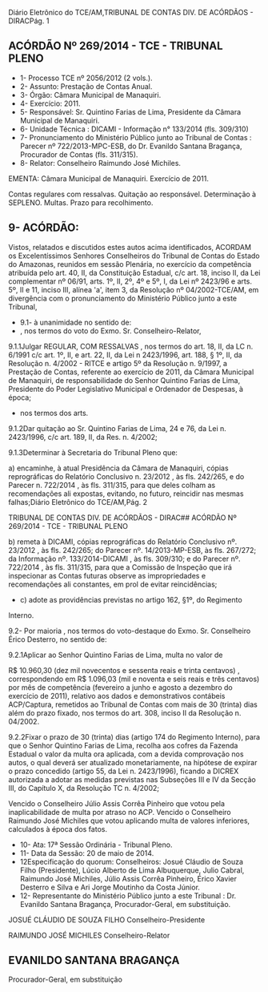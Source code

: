 Diário Eletrônico do TCE/AM,TRIBUNAL DE CONTAS DIV. DE ACÓRDÃOS - DIRACPág. 1

## ACÓRDÃO Nº 269/2014 - TCE - TRIBUNAL PLENO

- 1- Processo TCE nº 2056/2012 (2 vols.).
- 2- Assunto: Prestação de Contas Anual.
- 3- Órgão: Câmara Municipal de Manaquiri.
- 4- Exercício: 2011.
- 5-  Responsável: Sr.  Quintino  Farias  de  Lima,  Presidente  da  Câmara  Municipal  de Manaquiri.
- 6- Unidade Técnica : DICAMI - Informação n° 133/2014 (fls. 309/310)
- 7-  Pronunciamento  do Ministério  Público  junto  ao Tribunal  de  Contas :  Parecer  nº 722/2013-MPC-ESB,  do  Dr.  Evanildo  Santana  Bragança,  Procurador  de  Contas  (fls. 311/315).
- 8- Relator: Conselheiro Raimundo José Michiles.

EMENTA: Câmara Municipal de  Manaquiri. Exercício de 2011.

Contas  regulares  com  ressalvas.  Quitação ao responsável. Determinação à SEPLENO. Multas. Prazo para recolhimento.

## 9- ACÓRDÃO:

Vistos, relatados e discutidos estes autos acima identificados, ACORDAM os Excelentíssimos  Senhores  Conselheiros  do  Tribunal  de  Contas  do  Estado  do Amazonas, reunidos em sessão Plenária, no exercício da competência atribuída pelo art. 40, II, da Constituição Estadual, c/c art. 18, inciso II, da Lei complementar nº 06/91, arts. 1º,  II,  2º,  4º  e  5º,  I,  da  Lei  nº  2423/96  e  arts.  5º,  II  e  11,  inciso  III,  alínea  'a',  item  3,  da Resolução  nº  04/2002-TCE/AM, em  divergência com  o  pronunciamento  do  Ministério Público junto a este Tribunal,

- 9.1- à unanimidade no sentido de:
- , nos termos do voto do Exmo. Sr. Conselheiro-Relator,

9.1.1Julgar REGULAR, COM RESSALVAS , nos termos do art. 18, II, da LC n. 6/1991 c/c art. 1º, II, e art. 22, II, da Lei n 2423/1996, art. 188, § 1º, II, da Resolução n. 4/2002 - RITCE e artigo 5º da Resolução n. 9/1997, a Prestação de Contas, referente ao exercício de 2011, da Câmara Municipal de Manaquiri, de responsabilidade do Senhor Quintino  Farias  de  Lima,  Presidente  do  Poder  Legislativo  Municipal  e  Ordenador  de Despesas, à época;

- nos termos dos arts.

9.1.2Dar quitação ao Sr. Quintino Farias de Lima, 24 e 76, da Lei n. 2423/1996, c/c art. 189, II, da Res. n. 4/2002;

9.1.3Determinar à Secretaria do Tribunal Pleno que:

a) encaminhe,  à  atual  Presidência  da  Câmara  de  Manaquiri,  cópias reprográficas  do Relatório  Conclusivo  n.  23/2012 ,  às  fls.  242/265,  e  do Parecer  n. 722/2014 , às  fls.  311/315,  para  que  deles  colham  as  recomendações  ali  expostas, evitando, no futuro, reincidir nas mesmas falhas;Diário Eletrônico do TCE/AM,Pág. 2

TRIBUNAL DE CONTAS DIV. DE ACÓRDÃOS - DIRAC## ACÓRDÃO Nº 269/2014 - TCE - TRIBUNAL PLENO

b)  remeta  à DICAMI, cópias  reprográficas  do Relatório  Conclusivo  nº. 23/2012 , às fls. 242/265; do Parecer  nº. 14/2013-MP-ESB, às fls. 267/272; da Informação  nº.  133/2014-DICAMI ,  às  fls.  309/310;  e  do Parecer  nº.  722/2014 , às  fls. 311/315,  para  que  a  Comissão  de  Inspeção  que  irá  inspecionar  as  Contas  futuras observe as impropriedades e recomendações ali constantes, em  prol de evitar reincidências;

- c)  adote  as  providências  previstas  no  artigo  162,  §1º,  do  Regimento

Interno.

9.2- Por maioria ,  nos termos do voto-destaque do Exmo. Sr. Conselheiro Érico Desterro, no sentido de:

9.2.1Aplicar ao Senhor Quintino Farias de Lima, multa no valor de

R$ 10.960,30 (dez mil novecentos e sessenta reais e trinta centavos) , correspondendo em R$ 1.096,03 (mil e noventa e seis reais e três centavos) por mês de competência (fevereiro a junho e agosto a dezembro do exercício de 2011), relativo aos dados e demonstrativos contábeis ACP/Captura, remetidos ao Tribunal de Contas com mais  de 30  (trinta) dias  além  do  prazo  fixado,  nos  termos  do  art.  308,  inciso  II  da Resolução n. 04/2002.

9.2.2Fixar o prazo de 30 (trinta) dias (artigo 174 do Regimento Interno), para que o Senhor Quintino Farias de Lima, recolha aos cofres da Fazenda Estadual o valor da multa  ora aplicada, com a devida comprovação nos autos, o qual deverá ser atualizado monetariamente, na hipótese de expirar o prazo concedido (artigo 55, da Lei n. 2423/1996), ficando a DICREX autorizada a adotar as medidas previstas nas Subseções III e IV da Secção III, do Capítulo X, da Resolução TC n. 4/2002;

Vencido  o  Conselheiro Júlio Assis  Corrêa  Pinheiro que  votou  pela inaplicabilidade  de  multa  por  atraso  no  ACP.  Vencido  o  Conselheiro  Raimundo  José Michiles que votou aplicando multa de valores inferiores, calculados à época dos fatos.

- 10- Ata: 17ª Sessão Ordinária - Tribunal Pleno.
- 11- Data da Sessão: 20 de maio de 2014.
- 12Especificação do quorum: Conselheiros: Josué Cláudio de Souza Filho (Presidente), Lúcio Alberto de Lima Albuquerque, Julio Cabral, Raimundo José Michiles, Júlio Assis Corrêa Pinheiro, Érico Xavier Desterro e Silva e Ari Jorge Moutinho da Costa Júnior.
- 12- Representante do Ministério Público junto a este Tribunal : Dr. Evanildo Santana Bragança, Procurador-Geral, em substituição.

JOSUÉ CLÁUDIO DE SOUZA FILHO Conselheiro-Presidente

RAIMUNDO JOSÉ MICHILES Conselheiro-Relator

## EVANILDO SANTANA BRAGANÇA

Procurador-Geral, em substituição